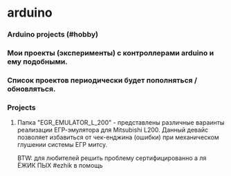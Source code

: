# arduino
### Arduino projects (#hobby)

### Мои проекты (эксперименты) с контроллерами arduino и ему подобными.
### Список проектов периодически будет пополняться / обновляться.

### Projects
1) Папка "EGR_EMULATOR_L_200" - представлены различные вараинты реализации ЕГР-эмулятора для Mitsubishi L200. Данный девайс позволяет избавиться от чек-енджина (ошибки) при механическом глушении системы ЕГР митсу.

   BTW: для любителей решить проблему сертифицированно а ля ЁЖИК ПЫХ #ezhik в помощь
